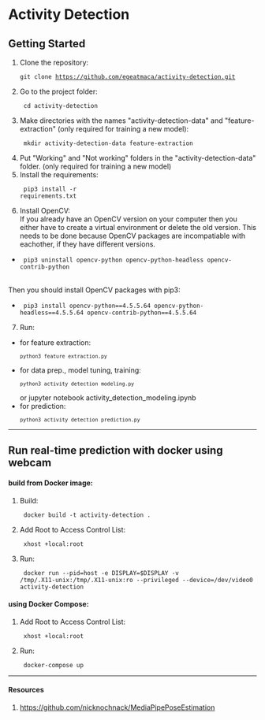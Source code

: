 # Activity Detection
## Getting Started
1. Clone the repository: <pre><code>git clone https://github.com/egeatmaca/activity-detection.git</code></pre>
2. Go to the project folder: <pre><code> cd activity-detection </code></pre>
3. Make directories with the names "activity-detection-data" and "feature-extraction" (only required for training a new model): <pre><code> mkdir activity-detection-data feature-extraction  </code></pre> 
4. Put "Working" and "Not working" folders in the "activity-detection-data" folder. (only required for training a new model)
5. Install the requirements: <pre><code> pip3 install -r requirements.txt </code></pre> 
6. Install OpenCV:
<br/>If you already have an OpenCV version on your computer then you either have to create a virtual environment or delete the old version.
This needs to be done because OpenCV packages are incompatiable with eachother, if they have different versions.
- <pre><code> pip3 uninstall opencv-python opencv-python-headless opencv-contrib-python </code></pre> 
<br/>Then you should install OpenCV packages with pip3:
- <pre><code> pip3 install opencv-python==4.5.5.64 opencv-python-headless==4.5.5.64 opencv-contrib-python==4.5.5.64 </code></pre> 
7. Run: 
* for feature extraction: <pre><code>``` python3 feature_extraction.py ```</code></pre> 
* for data prep., model tuning, training: <pre><code>``` python3 activity_detection_modeling.py ```</code></pre> 
 or  jupyter notebook activity_detection_modeling.ipynb 
* for prediction: <pre><code>``` python3 activity_detection_prediction.py ```</code></pre> 

---

## Run real-time prediction with docker using webcam
#### build from Docker image:
1. Build:  <pre><code> docker build -t activity-detection . </code></pre>
2. Add Root to Access Control List: <pre><code> xhost +local:root </code></pre>
3. Run: <pre><code> docker run --pid=host -e DISPLAY=$DISPLAY -v /tmp/.X11-unix:/tmp/.X11-unix:ro --privileged --device=/dev/video0 activity-detection </code></pre> 
#### using Docker Compose:
1. Add Root to Access Control List: <pre><code> xhost +local:root </code></pre>
2. Run: <pre><code> docker-compose up </code></pre>

---
#### Resources
1. https://github.com/nicknochnack/MediaPipePoseEstimation

